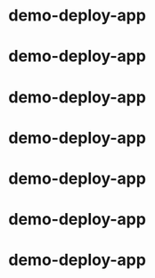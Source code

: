 # demo-deploy-app
# demo-deploy-app
# demo-deploy-app
# demo-deploy-app
# demo-deploy-app
# demo-deploy-app
# demo-deploy-app
